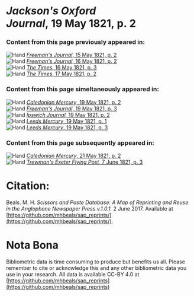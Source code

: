 # *Jackson's Oxford Journal*, 19 May 1821, p. 2  
  
### Content from this page previously appeared in:  
![Hand](http://scissorsandpaste.net/wp-content/uploads/2017/06/smallhandpointer.png) [*Freeman's Journal*, 15 May 1821, p. 2](https://mhbeals.github.io/sap_html/Freeman's-Journal/Freeman's-Journal-15-May-1821-p-2)  
![Hand](http://scissorsandpaste.net/wp-content/uploads/2017/06/smallhandpointer.png) [*Freeman's Journal*, 16 May 1821, p. 2](https://mhbeals.github.io/sap_html/Freeman's-Journal/Freeman's-Journal-16-May-1821-p-2)  
![Hand](http://scissorsandpaste.net/wp-content/uploads/2017/06/smallhandpointer.png) [*The Times*, 16 May 1821, p. 3](https://mhbeals.github.io/sap_html/The-Times/The-Times-16-May-1821-p-3)  
![Hand](http://scissorsandpaste.net/wp-content/uploads/2017/06/smallhandpointer.png) [*The Times*, 17 May 1821, p. 2](https://mhbeals.github.io/sap_html/The-Times/The-Times-17-May-1821-p-2)  
  
### Content from this page simeltaneously appeared in:  
![Hand](http://scissorsandpaste.net/wp-content/uploads/2017/06/smallhandpointer.png) [*Caledonian Mercury*, 19 May 1821, p. 2](https://mhbeals.github.io/sap_html/Caledonian-Mercury/Caledonian-Mercury-19-May-1821-p-2)  
![Hand](http://scissorsandpaste.net/wp-content/uploads/2017/06/smallhandpointer.png) [*Freeman's Journal*, 19 May 1821, p. 3](https://mhbeals.github.io/sap_html/Freeman's-Journal/Freeman's-Journal-19-May-1821-p-3)  
![Hand](http://scissorsandpaste.net/wp-content/uploads/2017/06/smallhandpointer.png) [*Ipswich Journal*, 19 May 1821, p. 2](https://mhbeals.github.io/sap_html/Ipswich-Journal/Ipswich-Journal-19-May-1821-p-2)  
![Hand](http://scissorsandpaste.net/wp-content/uploads/2017/06/smallhandpointer.png) [*Leeds Mercury*, 19 May 1821, p. 1](https://mhbeals.github.io/sap_html/Leeds-Mercury/Leeds-Mercury-19-May-1821-p-1)  
![Hand](http://scissorsandpaste.net/wp-content/uploads/2017/06/smallhandpointer.png) [*Leeds Mercury*, 19 May 1821, p. 3](https://mhbeals.github.io/sap_html/Leeds-Mercury/Leeds-Mercury-19-May-1821-p-3)  
  
### Content from this page subsequently appeared in:  
![Hand](http://scissorsandpaste.net/wp-content/uploads/2017/06/smallhandpointer.png) [*Caledonian Mercury*, 21 May 1821, p. 2](https://mhbeals.github.io/sap_html/Caledonian-Mercury/Caledonian-Mercury-21-May-1821-p-2)  
![Hand](http://scissorsandpaste.net/wp-content/uploads/2017/06/smallhandpointer.png) [*Trewman's Exeter Flying Post*, 7 June 1821, p. 3](https://mhbeals.github.io/sap_html/Trewman's-Exeter-Flying-Post/Trewman's-Exeter-Flying-Post-7-June-1821-p-3)  


# Citation: 

Beals. M. H. *Scissors and Paste Database: A Map of Reprinting and Reuse in the Anglophone Newspaper Press v.1.0.1.* 2 June 2017. Available at [https://github.com/mhbeals/sap_reprints/](https://github.com/mhbeals/sap_reprints/). 

# Nota Bona

Bibliometric data is time consuming to produce but benefits us all. Please remember to cite or acknowledge this and any other bibliometric data you use in your research. All data is available CC-BY 4.0 at [https://github.com/mhbeals/sap_reprints](https://github.com/mhbeals/sap_reprints)